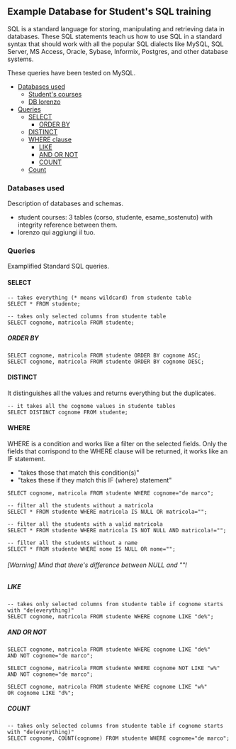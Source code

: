 ## Example Database for Student's SQL training
SQL is a standard language for storing, manipulating and retrieving data in databases.
These SQL statements teach us how to use SQL in a standard syntax that should work with all the popular SQL dialects like MySQL, SQL Server, MS Access, Oracle, Sybase, Informix, Postgres, and other database systems.

These queries have been tested on MySQL.

<!--ts-->
   * [Databases used](#databases-used)
        * [Student's courses](#students_courses)
        * [DB lorenzo](#)
   * [Queries](#queries)
        * [SELECT](#select)
            * [ORDER BY](#order-by)
        * [DISTINCT](#distinct)
        * [WHERE clause](#where)
            * [LIKE](#like)
            * [AND OR NOT](#and-or-not)
            * [COUNT](#count)
        * [Count](#count)
<!--te-->

### Databases used
Description of databases and schemas.
- student courses: 3 tables (corso, studente, esame_sostenuto) with integrity reference between them.
- lorenzo qui aggiungi il tuo.

### Queries
Examplified Standard SQL queries.

#### SELECT

````
-- takes everything (* means wildcard) from studente table
SELECT * FROM studente;

-- takes only selected columns from studente table
SELECT cognome, matricola FROM studente;
````

##### ORDER BY
````
SELECT cognome, matricola FROM studente ORDER BY cognome ASC;
SELECT cognome, matricola FROM studente ORDER BY cognome DESC;
````


#### DISTINCT
It distinguishes all the values and returns everything but the duplicates.
````
-- it takes all the cognome values in studente tables
SELECT DISTINCT cognome FROM studente;
````

#### WHERE
WHERE is a condition and works like a filter on the selected fields.
Only the fields that corrispond to the WHERE clause will be returned, it works like an IF statement.
- "takes those that match this condition(s)"
- "takes these if they match this IF (where) statement"

````
SELECT cognome, matricola FROM studente WHERE cognome="de marco";

-- filter all the students without a matricola
SELECT * FROM studente WHERE matricola IS NULL OR matricola="";

-- filter all the students with a valid matricola
SELECT * FROM studente WHERE matricola IS NOT NULL AND matricola!="";

-- filter all the students without a name 
SELECT * FROM studente WHERE nome IS NULL OR nome="";
````
###### [Warning] *Mind that there's difference between NULL and ""!*


##### LIKE
````
-- takes only selected columns from studente table if cognome starts with "de(everything)"
SELECT cognome, matricola FROM studente WHERE cognome LIKE "de%";
````

##### AND OR NOT
````
SELECT cognome, matricola FROM studente WHERE cognome LIKE "de%" 
AND NOT cognome="de marco";

SELECT cognome, matricola FROM studente WHERE cognome NOT LIKE "w%"
AND NOT cognome="de marco";

SELECT cognome, matricola FROM studente WHERE cognome LIKE "w%"
OR cognome LIKE "d%";
````

##### COUNT
````
-- takes only selected columns from studente table if cognome starts with "de(everything)"
SELECT cognome, COUNT(cognome) FROM studente WHERE cognome="de marco";
````
